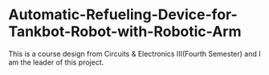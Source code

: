 # Automatic-Refueling-Device-for-Tankbot-Robot-with-Robotic-Arm
This is a course design from Circuits &amp; Electronics III(Fourth Semester) and I am the leader of this project.
